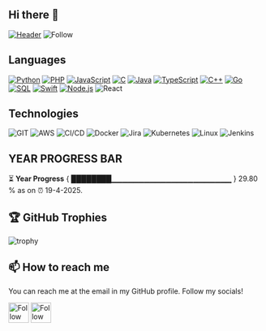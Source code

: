 ## Hi there 👋

[![Header](https://raw.githubusercontent.com/asijit-paul-mapup/asijit-paul-mapup/main/asijit_gif.gif)](https://www.linkedin.com/in/asijit-paul-2142881a2/)
![Follow](https://img.shields.io/github/followers/asijit-paul-mapup?label=Follow&style=social)

## Languages

[![Python](https://img.shields.io/badge/-Python-000?&logo=python)](https://github.com/asijit-paul-mapup?tab=repositories&q=&type=&language=python)
[![PHP](https://img.shields.io/badge/-Php-000?&logo=Php)](https://github.com/asijit-paul-mapup?tab=repositories&q=&type=&language=php)
[![JavaScript](https://img.shields.io/badge/-JavaScript-000?&logo=JavaScript&logoColor=ddc508)](https://github.com/asijit-paul-mapup?tab=repositories&q=&type=&language=javascript)
[![C](https://img.shields.io/badge/-C-000?&logo=C)](https://github.com/asijit-paul-mapup?tab=repositories&q=&type=&language=c)
[![Java](https://img.shields.io/badge/-Java-000?&logo=Java&logoColor=007396)](https://github.com/asijit-paul-mapup?tab=repositories&q=&type=&language=java)
[![TypeScript](https://img.shields.io/badge/-TypeScript-000?&logo=TypeScript&logoColor=007ACC)](https://github.com/asijit-paul-mapup?tab=repositories&q=&type=&language=typescript)
[![C++](https://img.shields.io/badge/-C++-000?&logo=c%2b%2b&logoColor=00599C)](https://github.com/asijit-paul-mapup?tab=repositories&q=&type=&language=cpp)
[![Go](https://img.shields.io/badge/-Golang-000?&logo=go)](https://github.com/asijit-paul-mapup?tab=repositories&q=&type=&language=go)
[![SQL](https://img.shields.io/badge/-SQL-000?&logo=MySQL&logoColor=4479A1)](https://github.com/asijit-paul-mapup?tab=repositories&q=&type=&language=sql)
[![Swift](https://img.shields.io/badge/-Swift-000?&logo=Swift)](https://github.com/asijit-paul-mapup?tab=repositories&q=&type=&language=swift)
[![Node.js](https://img.shields.io/badge/-Node.js-000?&logo=node.js)](https://github.com/asijit-paul-mapup?tab=repositories&q=&type=&language=node)
![React](https://img.shields.io/badge/-React-000?&logo=React)

## Technologies

![GIT](https://img.shields.io/badge/-Git-000?&logo=Git)
![AWS](https://img.shields.io/badge/-AWS-000?&logo=Amazon-AWS&logoColor=FF9900)
![CI/CD](https://img.shields.io/badge/-CI%2FCD-000?&logo=CircleCI&logoColor=888)
![Docker](https://img.shields.io/badge/-Docker-000?&logo=Docker)
![Jira](https://img.shields.io/badge/-Jira-000?&logo=Jira-Software&logoColor=0052CC)
![Kubernetes](https://img.shields.io/badge/-Kubernetes-000?&logo=Kubernetes)
![Linux](https://img.shields.io/badge/-Linux-000?&logo=Linux&logoColor=FCC624)
![Jenkins](https://img.shields.io/badge/-Jenkins-000?&logo=Jenkins)

## YEAR PROGRESS BAR

⏳ **Year Progress** { ████████▁▁▁▁▁▁▁▁▁▁▁▁▁▁▁▁▁▁▁▁▁▁ } 29.80 % as on ⏰ 19-4-2025.

## 🏆 GitHub Trophies

![trophy](https://github-profile-trophy.vercel.app/?username=asijit-paul-mapup&theme=nord&column=8)


## 📫 How to reach me

You can reach me at the email in my GitHub profile. Follow my socials!

[<img src="https://raw.githubusercontent.com/Raymo111/Raymo111/master/socials/linkedin.png" height="40em" align="center" alt="Follow Raymo111 on LinkedIn" title="Follow Asijit on Instagram"/>](https://www.linkedin.com/in/asijit-paul-2142881a2/)
[<img src="https://raw.githubusercontent.com/Raymo111/Raymo111/master/socials/twitter.svg" height="40em" align="center" alt="Follow Raym0111 on Twitter" title="Follow Asijit on Instagram"/>](https://twitter.com/asijit_paul)

